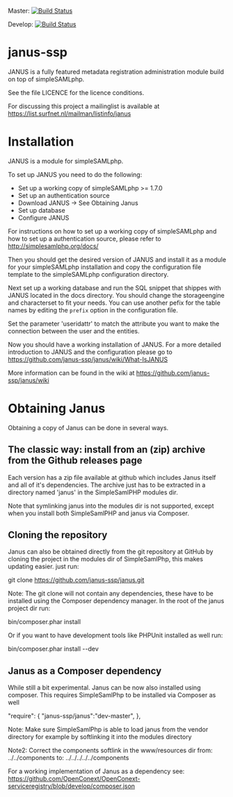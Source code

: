 Master: [![Build Status](https://travis-ci.org/janus-ssp/janus.png?branch=master)](https://travis-ci.org/janus-ssp/janus)

Develop: [![Build Status](https://travis-ci.org/janus-ssp/janus.png?branch=develop)](https://travis-ci.org/janus-ssp/janus)

janus-ssp
=========

JANUS is a fully featured metadata registration administration module build on top of simpleSAMLphp.


See the file LICENCE for the licence conditions.


For discussing this project a mailinglist is available at https://list.surfnet.nl/mailman/listinfo/janus


Installation
============

JANUS is a module for simpleSAMLphp.

To set up JANUS you need to do the following:

  * Set up a working copy of simpleSAMLphp >= 1.7.0
  * Set up an authentication source
  * Download JANUS -> See Obtaining Janus
  * Set up database
  * Configure JANUS

For instructions on how to set up a working copy of simpleSAMLphp and how to
set up a authentication source, please refer to http://simplesamlphp.org/docs/

Then you should get the desired version of JANUS and install it as a module for
your simpleSAMLphp installation and copy the configuration file template to the
simpleSAMLphp configuration directory.

Next set up a working database and run the SQL snippet that shippes with JANUS
located in the docs directory. You should change the storageengine and
characterset to fit your needs. You can use another pefix for the table names
by editing the `prefix` option in the configuration file.

Set the parameter 'useridattr' to match the attribute you want
to make the connection between the user and the entities.

Now you should have a working installation of JANUS. For a more detailed
introduction to JANUS and the configuration please go to
https://github.com/janus-ssp/janus/wiki/What-IsJANUS

More information can be found in the wiki at https://github.com/janus-ssp/janus/wiki

Obtaining Janus
===============
Obtaining a copy of Janus can be done in several ways.

The classic way: install from an (zip) archive from the Github releases page
----------------------------------------------------------------------------

Each version has a zip file available at github which includes Janus itself and all of it's dependencies.
The archive just has to be extracted in a directory named 'janus' in the SimpleSamlPHP modules dir.

Note that symlinking janus into the modules dir is not supported, except when you install both SimpleSamlPHP and janus via Composer.

Cloning the repository
----------------------

Janus can also be obtained directly from the git repository at GitHub
by cloning the project in the modules dir of SimpleSamlPhp, this makes updating easier. just run:

git clone https://github.com/janus-ssp/janus.git

Note: The git clone will not contain any dependencies, these have to be installed using the Composer dependency manager.
In the root of the janus project dir run:

bin/composer.phar install

Or if you want to have development tools like PHPUnit installed as well run:

bin/composer.phar install --dev

Janus as a Composer dependency
------------------------------------

While still a bit experimental. Janus can be now also installed using composer. This requires SimpleSamlPhp to be installed via Composer as well


"require": {
    "janus-ssp/janus":"dev-master",
},

Note: Make sure SimpleSamlPhp is able to load janus from the vendor directory for example by softlinking it into
the modules directory

Note2: Correct the components softlink in the www/resources dir from:
 ../../components
to:
../../../../../components

For a working implementation of Janus as a dependency see:
https://github.com/OpenConext/OpenConext-serviceregistry/blob/develop/composer.json
